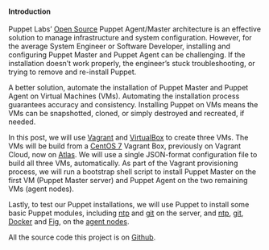 #### Introduction

Puppet Labs’ [Open Source](http://puppetlabs.com/puppet/puppet-open-source) Puppet Agent/Master architecture is an effective solution to manage infrastructure and system configuration. However, for the average System Engineer or Software Developer, installing and configuring Puppet Master and Puppet Agent can be challenging. If the installation doesn’t work properly, the engineer’s stuck troubleshooting, or trying to remove and re-install Puppet.

A better solution, automate the installation of Puppet Master and Puppet Agent on Virtual Machines (VMs). Automating the installation process guarantees accuracy and consistency. Installing Puppet on VMs means the VMs can be snapshotted, cloned, or simply destroyed and recreated, if needed.

In this post, we will use [Vagrant](https://www.vagrantup.com/) and [VirtualBox](https://www.virtualbox.org/) to create three VMs. The VMs will be build from a [CentOS 7](https://www.centos.org/) Vagrant Box, previously on Vagrant Cloud, now on [Atlas](https://atlas.hashicorp.com/centos/boxes/7). We will use a single JSON-format configuration file to build all three VMs, automatically. As part of the Vagrant provisioning process, we will run a bootstrap shell script to install Puppet Master on the first VM (Puppet Master server) and Puppet Agent on the two remaining VMs (agent nodes).

Lastly, to test our Puppet installations, we will use Puppet to install some basic Puppet modules, including [ntp](https://forge.puppetlabs.com/puppetlabs/ntp) and [git](https://forge.puppetlabs.com/puppetlabs/git) on the server, and [ntp](https://forge.puppetlabs.com/puppetlabs/ntp), [git](https://forge.puppetlabs.com/puppetlabs/git), [Docker](https://www.docker.com/) and [Fig](http://www.fig.sh/), on the [agent nodes](https://docs.puppetlabs.com/references/glossary.html#node-definition).

All the source code this project is on [Github](https://github.com/ehime/vagrant-cluster).
